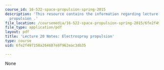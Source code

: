 ```yaml
---
course_id: 16-522-space-propulsion-spring-2015
description: 'This resource contains the information regarding lecture 20 notes: electrospray
  propulsion .'
file_location: /coursemedia/16-522-space-propulsion-spring-2015/6fe2f497158a264687e8f962eac3db35_MIT16_522S15_Lecture20.pdf
file_type: application/pdf
layout: pdf
title: 'Lecture 20 Notes: Electrospray propulsion'
type: course
uid: 6fe2f497158a264687e8f962eac3db35

---
```

None